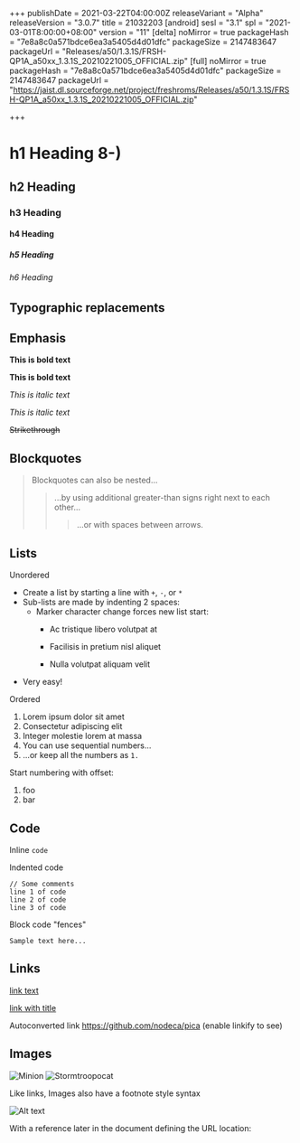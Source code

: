 +++
publishDate = 2021-03-22T04:00:00Z
releaseVariant = "Alpha"
releaseVersion = "3.0.7"
title = 21032203
[android]
sesl = "3.1"
spl = "2021-03-01T8:00:00+08:00"
version = "11"
[delta]
noMirror = true
packageHash = "7e8a8c0a571bdce6ea3a5405d4d01dfc"
packageSize = 2147483647
packageUrl = "Releases/a50/1.3.1S/FRSH-QP1A_a50xx_1.3.1S_20210221005_OFFICIAL.zip"
[full]
noMirror = true
packageHash = "7e8a8c0a571bdce6ea3a5405d4d01dfc"
packageSize = 2147483647
packageUrl = "https://jaist.dl.sourceforge.net/project/freshroms/Releases/a50/1.3.1S/FRSH-QP1A_a50xx_1.3.1S_20210221005_OFFICIAL.zip"

+++
# h1 Heading 8-)

## h2 Heading

### h3 Heading

#### h4 Heading

##### h5 Heading

###### h6 Heading

## Typographic replacements

## Emphasis

**This is bold text**

**This is bold text**

_This is italic text_

_This is italic text_

~~Strikethrough~~

## Blockquotes

> Blockquotes can also be nested...
>
> > ...by using additional greater-than signs right next to each other...
> >
> > > ...or with spaces between arrows.

## Lists

Unordered

* Create a list by starting a line with `+`, `-`, or `*`
* Sub-lists are made by indenting 2 spaces:
  * Marker character change forces new list start:
    * Ac tristique libero volutpat at


    * Facilisis in pretium nisl aliquet


    * Nulla volutpat aliquam velit
* Very easy!

Ordered

1. Lorem ipsum dolor sit amet
2. Consectetur adipiscing elit
3. Integer molestie lorem at massa
4. You can use sequential numbers...
5. ...or keep all the numbers as `1.`

Start numbering with offset:

1. foo
2. bar

## Code

Inline `code`

Indented code

    // Some comments
    line 1 of code
    line 2 of code
    line 3 of code

Block code "fences"

    Sample text here...

## Links

[link text](http://dev.nodeca.com)

[link with title](http://nodeca.github.io/pica/demo/ "title text!")

Autoconverted link https://github.com/nodeca/pica (enable linkify to see)

## Images

![Minion](https://octodex.github.com/images/minion.png)
![Stormtroopocat](https://octodex.github.com/images/stormtroopocat.jpg "The Stormtroopocat")

Like links, Images also have a footnote style syntax

![Alt text](https://octodex.github.com/images/dojocat.jpg "The Dojocat")

With a reference later in the document defining the URL location: